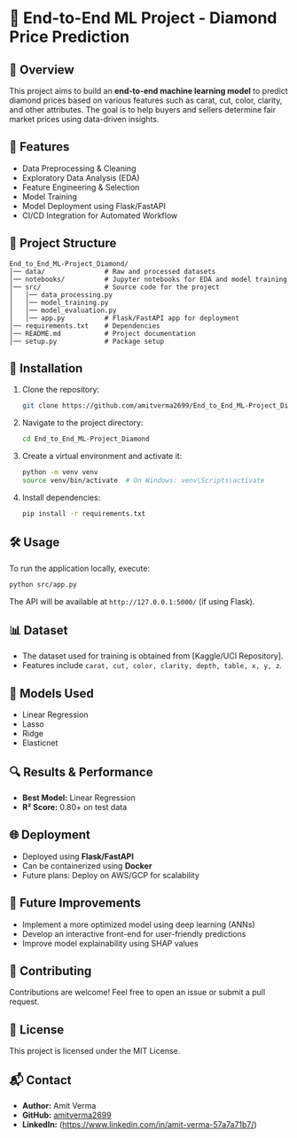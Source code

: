 
# 📌 End-to-End ML Project - Diamond Price Prediction

## 📖 Overview
This project aims to build an **end-to-end machine learning model** to predict diamond prices based on various features such as carat, cut, color, clarity, and other attributes. The goal is to help buyers and sellers determine fair market prices using data-driven insights.

## 🚀 Features
- Data Preprocessing & Cleaning
- Exploratory Data Analysis (EDA)
- Feature Engineering & Selection
- Model Training
- Model Deployment using Flask/FastAPI
- CI/CD Integration for Automated Workflow

## 📂 Project Structure
```
End_to_End_ML-Project_Diamond/
│── data/               # Raw and processed datasets
│── notebooks/          # Jupyter notebooks for EDA and model training
│── src/                # Source code for the project
│   │── data_processing.py
│   │── model_training.py
│   │── model_evaluation.py
│   │── app.py          # Flask/FastAPI app for deployment
│── requirements.txt    # Dependencies
│── README.md           # Project documentation
│── setup.py            # Package setup
```

## 🔧 Installation
1. Clone the repository:
   ```sh
   git clone https://github.com/amitverma2699/End_to_End_ML-Project_Diamond.git
   ```
2. Navigate to the project directory:
   ```sh
   cd End_to_End_ML-Project_Diamond
   ```
3. Create a virtual environment and activate it:
   ```sh
   python -m venv venv
   source venv/bin/activate  # On Windows: venv\Scripts\activate
   ```
4. Install dependencies:
   ```sh
   pip install -r requirements.txt
   ```

## 🛠 Usage
To run the application locally, execute:
```sh
python src/app.py
```
The API will be available at `http://127.0.0.1:5000/` (if using Flask).

## 📊 Dataset
- The dataset used for training is obtained from [Kaggle/UCI Repository].
- Features include `carat, cut, color, clarity, depth, table, x, y, z`.

## 🤖 Models Used
- Linear Regression
- Lasso
- Ridge
- Elasticnet

## 🔍 Results & Performance
- **Best Model:** Linear Regression
- **R² Score:** 0.80+ on test data

## 🌐 Deployment
- Deployed using **Flask/FastAPI**
- Can be containerized using **Docker**
- Future plans: Deploy on AWS/GCP for scalability

## 📌 Future Improvements
- Implement a more optimized model using deep learning (ANNs)
- Develop an interactive front-end for user-friendly predictions
- Improve model explainability using SHAP values

## 🤝 Contributing
Contributions are welcome! Feel free to open an issue or submit a pull request.

## 📜 License
This project is licensed under the MIT License.

## 📬 Contact
- **Author:** Amit Verma
- **GitHub:** [amitverma2699](https://github.com/amitverma2699)
- **LinkedIn:** (https://www.linkedin.com/in/amit-verma-57a7a71b7/)



